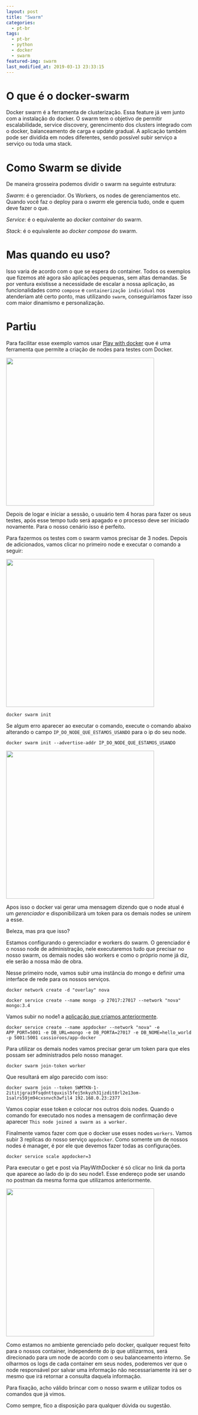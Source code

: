 ```yaml
---
layout: post
title: "Swarm"
categories:
  - pt-br
tags:
  - pt-br
  - python
  - docker
  - swarm
featured-img: swarm
last_modified_at: 2019-03-13 23:33:15
---
```


# O que é o docker-swarm

Docker swarm é a ferramenta de clusterização. Essa feature já vem junto com a instalação do docker. O swarm tem o objetivo de permitir escalabilidade, service discovery, gerencimento dos clusters integrado com o docker, balanceamento de carga e update gradual.
A aplicação também pode ser dividida em nodes diferentes, sendo possível subir serviço a serviço ou toda uma stack.

# Como Swarm se divide

De maneira grosseira podemos dividir o swarm na seguinte estrutura:

*Swarm*: é o gerenciador. Os Workers, os nodes de gerenciamentos etc. Quando você faz o deploy para o *swarm* ele gerencia tudo, onde e quem deve fazer o que.

*Service*: é o equivalente ao *docker container* do swarm.

*Stack*: é o equivalente ao *docker compose* do swarm.

# Mas quando eu uso?

Isso varia de acordo com o que se espera do container. Todos os exemplos que fizemos até agora são aplicações pequenas, sem altas demandas. Se por ventura existisse a necessidade de escalar a nossa aplicação, as funcionalidades como `compose` e `containerização individual` nos atenderiam até certo ponto, mas utilizando `swarm`, conseguiríamos fazer isso com maior dinamismo e personalização.

# Partiu

Para facilitar esse exemplo vamos usar [Play with docker](https://labs.play-with-docker.com) que é uma ferramenta que permite a criação de nodes para testes com Docker. 

<img src="https://i.imgur.com/qPTzyoI.png" style="height:400px;"/>


Depois de logar e iniciar a sessão, o usuário tem 4 horas para fazer os seus testes, após esse tempo tudo será apagado e o processo deve ser iniciado novamente. Para o nosso cenário isso é perfeito.

Para fazermos os testes com o swarm vamos precisar de 3 nodes. Depois de adicionados, vamos clicar no primeiro node e executar o comando a seguir:

<img src="https://i.imgur.com/0bLKfGK.png" style="height:400px;"/>

```
docker swarm init
```

Se algum erro aparecer ao executar o comando, execute o comando abaixo alterando o campo `IP_DO_NODE_QUE_ESTAMOS_USANDO` para o ip do seu node.

```
docker swarm init --advertise-addr IP_DO_NODE_QUE_ESTAMOS_USANDO
```
<img src="https://i.imgur.com/UHxzNDV.png" style="height:400px;"/>

Apos isso o docker vai gerar uma mensagem dizendo que o node atual é um *gerenciador* e disponibilizará um token para os demais nodes se unirem a esse.

Beleza, mas pra que isso?

Estamos configurando o gerenciador e workers do swarm. O gerenciador é o nosso node de administração, nele executaremos tudo que precisar no nosso swarm, os demais nodes são workers e como o próprio nome já diz, ele serão a nossa mão de obra.

Nesse primeiro node, vamos subir uma instância do mongo e definir uma interface de rede para os nossos serviços.

```
docker network create -d "overlay" nova
```

```
docker service create --name mongo -p 27017:27017 --network "nova" mongo:3.4
```

Vamos subir no node1 a [aplicação que criamos anteriormente](http://cassioroos.com/pt-br/2019/02/10/Docker-compose.html).

```
docker service create --name appdocker --network "nova" -e APP_PORT=5001 -e DB_URL=mongo -e DB_PORTA=27017 -e DB_NOME=hello_world -p 5001:5001 cassioroos/app-docker
```

Para utilizar os demais nodes vamos precisar gerar um token para que eles possam ser administrados pelo nosso manager.

```
docker swarm join-token worker
```

Que resultará em algo parecido com isso:

```
docker swarm join --token SWMTKN-1-2ititjgrai9fsqdnttquxisl5fej5nkyzh31jzdit8rl2e13om-1salrs59jm94cxsnvch3wfil4 192.168.0.23:2377
```

Vamos copiar esse token e colocar nos outros dois nodes. Quando o comando for executado nos nodes a mensagem de confirmação deve aparecer `This node joined a swarm as a worker.`

Finalmente vamos fazer com que o docker use esses nodes `workers`. Vamos subir 3 replicas do nosso serviço `appdocker`. Como somente um de nossos nodes é manager, é por ele que devemos fazer todas as configurações.

```
docker service scale appdocker=3
```

Para executar o get e post via PlayWithDocker é só clicar no link da porta que aparece ao lado do ip do seu node1. Esse endereço pode ser usando no postman da mesma forma que utilizamos anteriormente.

<img src="https://i.imgur.com/yuFvafG.png" style="height:400px;"/>

Como estamos no ambiente gerenciado pelo docker, qualquer request feito para o nossos container, independente do ip que utilizarmos, será direcionado para um node de acordo com o seu balanceamento interno. Se olharmos os logs de cada container em seus nodes, poderemos ver que o node responsável por salvar uma informação não necessariamente irá ser o mesmo que irá retornar a consulta daquela informação.

Para fixação, acho válido brincar com o nosso swarm e utilizar todos os comandos que já vimos.

Como sempre, fico a disposição para qualquer dúvida ou sugestão.
